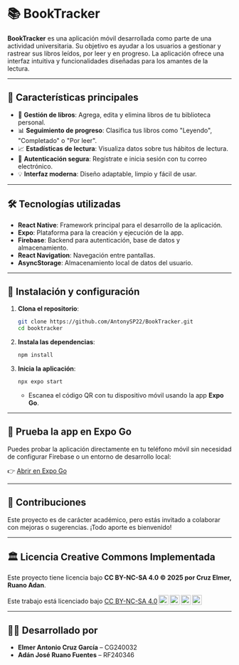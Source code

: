 # 📚 BookTracker

**BookTracker** es una aplicación móvil desarrollada como parte de una actividad universitaria. Su objetivo es ayudar a los usuarios a gestionar y rastrear sus libros leídos, por leer y en progreso. La aplicación ofrece una interfaz intuitiva y funcionalidades diseñadas para los amantes de la lectura.

---

## 🚀 Características principales

* 📖 **Gestión de libros**: Agrega, edita y elimina libros de tu biblioteca personal.
* 📊 **Seguimiento de progreso**: Clasifica tus libros como "Leyendo", "Completado" o "Por leer".
* 📈 **Estadísticas de lectura**: Visualiza datos sobre tus hábitos de lectura.
* 🔐 **Autenticación segura**: Regístrate e inicia sesión con tu correo electrónico.
* 💡 **Interfaz moderna**: Diseño adaptable, limpio y fácil de usar.

---

## 🛠️ Tecnologías utilizadas

* **React Native**: Framework principal para el desarrollo de la aplicación.
* **Expo**: Plataforma para la creación y ejecución de la app.
* **Firebase**: Backend para autenticación, base de datos y almacenamiento.
* **React Navigation**: Navegación entre pantallas.
* **AsyncStorage**: Almacenamiento local de datos del usuario.

---

## 📖 Instalación y configuración

1. **Clona el repositorio**:

   ```bash
   git clone https://github.com/AntonySP22/BookTracker.git
   cd booktracker
   ```

2. **Instala las dependencias**:

   ```bash
   npm install
   ```

3. **Inicia la aplicación**:

   ```bash
   npx expo start
   ```

   * Escanea el código QR con tu dispositivo móvil usando la app **Expo Go**.

---

## 📱 Prueba la app en Expo Go

Puedes probar la aplicación directamente en tu teléfono móvil sin necesidad de configurar Firebase o un entorno de desarrollo local:

👉 [Abrir en Expo Go](https://expo.dev/preview/update?message=Completar%20funcionalidad%20de%20la%20app%2C%20agregar%2Feditar%2C%20ver%2C%20filtrar%2C%20buscar%2C%20lista%20para%20produccion&updateRuntimeVersion=1.0.0&createdAt=2025-05-24T05%3A54%3A20.070Z&slug=exp&projectId=4e0db542-9a6d-41b3-903c-5ce4fae1db75&group=45e9ae47-088d-409c-a45b-3d95971aeb2f)

---

## 🙌 Contribuciones

Este proyecto es de carácter académico, pero estás invitado a colaborar con mejoras o sugerencias. ¡Todo aporte es bienvenido!

---

## 🏛️ Licencia Creative Commons Implementada

Este proyecto tiene licencia bajo **CC BY-NC-SA 4.0 © 2025 por Cruz Elmer, Ruano Adan**.

<p xmlns:cc="http://creativecommons.org/ns#" >Este trabajo está licenciado bajo <a href="https://creativecommons.org/licenses/by-nc-sa/4.0/?ref=chooser-v1" target="_blank" rel="license noopener noreferrer" style="display:inline-block;">CC BY-NC-SA 4.0<img style="height:22px!important;margin-left:3px;vertical-align:text-bottom;" src="https://mirrors.creativecommons.org/presskit/icons/cc.svg?ref=chooser-v1" alt=""><img style="height:22px!important;margin-left:3px;vertical-align:text-bottom;" src="https://mirrors.creativecommons.org/presskit/icons/by.svg?ref=chooser-v1" alt=""><img style="height:22px!important;margin-left:3px;vertical-align:text-bottom;" src="https://mirrors.creativecommons.org/presskit/icons/nc.svg?ref=chooser-v1" alt=""><img style="height:22px!important;margin-left:3px;vertical-align:text-bottom;" src="https://mirrors.creativecommons.org/presskit/icons/sa.svg?ref=chooser-v1" alt=""></a></p>

---

## 👨‍💼 Desarrollado por

* **Elmer Antonio Cruz García** – CG240032
* **Adán José Ruano Fuentes** – RF240346
